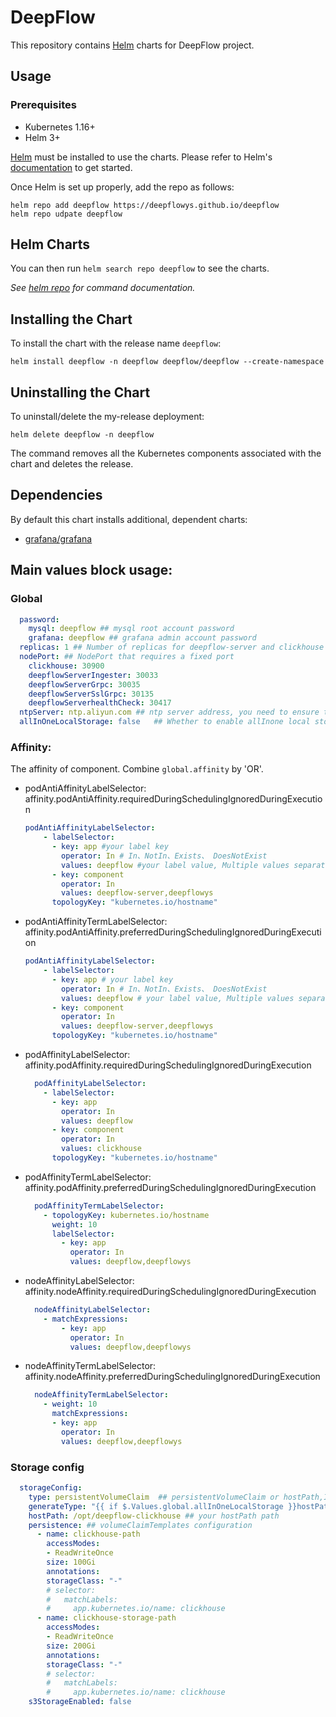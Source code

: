 # DeepFlow


This repository contains [Helm](https://helm.sh/) charts for DeepFlow project.

## Usage

### Prerequisites

- Kubernetes 1.16+
- Helm 3+

[Helm](https://helm.sh) must be installed to use the charts.
Please refer to Helm's [documentation](https://helm.sh/docs/) to get started.

Once Helm is set up properly, add the repo as follows:

```console
helm repo add deepflow https://deepflowys.github.io/deepflow
helm repo udpate deepflow
```

## Helm Charts

You can then run `helm search repo deepflow` to see the charts.

_See [helm repo](https://helm.sh/docs/helm/helm_repo/) for command documentation._

## Installing the Chart

To install the chart with the release name `deepflow`:

```console
helm install deepflow -n deepflow deepflow/deepflow --create-namespace
```

## Uninstalling the Chart

To uninstall/delete the my-release deployment:

```console
helm delete deepflow -n deepflow
```

The command removes all the Kubernetes components associated with the chart and deletes the release.

## Dependencies

By default this chart installs additional, dependent charts:

- [grafana/grafana](https://github.com/grafana/helm-charts/tree/main/charts/grafana)



## Main values block usage:

### Global

```yaml
  password: 
    mysql: deepflow ## mysql root account password
    grafana: deepflow ## grafana admin account password
  replicas: 1 ## Number of replicas for deepflow-server and clickhouse
  nodePort: ## NodePort that requires a fixed port
    clickhouse: 30900
    deepflowServerIngester: 30033
    deepflowServerGrpc: 30035
    deepflowServerSslGrpc: 30135
    deepflowServerhealthCheck: 30417
  ntpServer: ntp.aliyun.com ## ntp server address, you need to ensure that udp 123 port is available
  allInOneLocalStorage: false   ## Whether to enable allInone local storage, if enabled, the local /opt directory is used to store data by default, ignoring the node affinity check, and is not responsible for any data persistence
```


### Affinity:

The affinity of component. Combine `global.affinity` by 'OR'.

- podAntiAffinityLabelSelector: affinity.podAntiAffinity.requiredDuringSchedulingIgnoredDuringExecution

  ```yaml
  podAntiAffinityLabelSelector: 
      - labelSelector:
        - key: app #your label key
          operator: In # In、NotIn、Exists、 DoesNotExist
          values: deepflow #your label value, Multiple values separated by commas
        - key: component 
          operator: In
          values: deepflow-server,deepflowys
        topologyKey: "kubernetes.io/hostname"
  ```

- podAntiAffinityTermLabelSelector: affinity.podAntiAffinity.preferredDuringSchedulingIgnoredDuringExecution

  ```yaml
  podAntiAffinityLabelSelector: 
      - labelSelector:
        - key: app # your label key
          operator: In # In、NotIn、Exists、 DoesNotExist
          values: deepflow # your label value, Multiple values separated by commas
        - key: component 
          operator: In
          values: deepflow-server,deepflowys
        topologyKey: "kubernetes.io/hostname"
  ```

- podAffinityLabelSelector: affinity.podAffinity.requiredDuringSchedulingIgnoredDuringExecution

  ```yaml
    podAffinityLabelSelector:
      - labelSelector:
        - key: app
          operator: In
          values: deepflow
        - key: component
          operator: In
          values: clickhouse
        topologyKey: "kubernetes.io/hostname"
  ```

- podAffinityTermLabelSelector: affinity.podAffinity.preferredDuringSchedulingIgnoredDuringExecution

  ```yaml
    podAffinityTermLabelSelector:
      - topologyKey: kubernetes.io/hostname
        weight: 10
        labelSelector:
          - key: app
            operator: In
            values: deepflow,deepflowys
  ```

- nodeAffinityLabelSelector: affinity.nodeAffinity.requiredDuringSchedulingIgnoredDuringExecution

  ```yaml
    nodeAffinityLabelSelector:
      - matchExpressions:
          - key: app
            operator: In
            values: deepflow,deepflowys
  ```

- nodeAffinityTermLabelSelector: affinity.nodeAffinity.preferredDuringSchedulingIgnoredDuringExecution

  ```yaml
    nodeAffinityTermLabelSelector:
      - weight: 10
        matchExpressions:
        - key: app
          operator: In
          values: deepflow,deepflowys
  ```

### Storage config

```yaml
  storageConfig:
    type: persistentVolumeClaim  ## persistentVolumeClaim or hostPath,If you use hostPath, you must configure nodeAffinityLabelSelector, otherwise your data will be lost when Pod drifts
    generateType: "{{ if $.Values.global.allInOneLocalStorage }}hostPath{{ else }}{{$.Values.storageConfig.type}}{{end}}" #Please ignore this
    hostPath: /opt/deepflow-clickhouse ## your hostPath path
    persistence: ## volumeClaimTemplates configuration
      - name: clickhouse-path
        accessModes:
        - ReadWriteOnce
        size: 100Gi
        annotations: 
        storageClass: "-"
        # selector:
        #   matchLabels:
        #     app.kubernetes.io/name: clickhouse
      - name: clickhouse-storage-path
        accessModes:
        - ReadWriteOnce
        size: 200Gi
        annotations: 
        storageClass: "-"
        # selector:
        #   matchLabels:
        #     app.kubernetes.io/name: clickhouse
    s3StorageEnabled: false
```